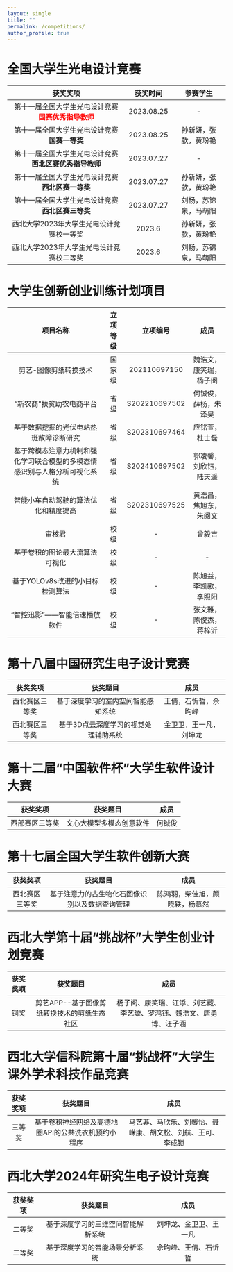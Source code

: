 ```yaml
---
layout: single
title: ""
permalink: /competitions/
author_profile: true
---
```


全国大学生光电设计竞赛
===

|获奖奖项|获奖时间|参赛学生|
|  :----:  |:----:  |:----:  |
| 第十一届全国大学生光电设计竞赛<font color="red">**国赛优秀指导教师**</font> | 2023.08.25| - |
| 第十一届全国大学生光电设计竞赛**国赛一等奖** | 2023.08.25| 孙新妍，张款，黄玢艳|
| 第十一届全国大学生光电设计竞赛**西北区赛优秀指导教师** | 2023.07.27 | - |
| 第十一届全国大学生光电设计竞赛**西北区赛一等奖**| 2023.07.27 | 孙新妍，张款，黄玢艳 |
| 第十一届全国大学生光电设计竞赛**西北区赛三等奖** |2023.07.27 |刘畅，苏锦泉，马萌阳|
|西北大学2023年大学生光电设计竞赛校一等奖|2023.6|孙新妍，张款，黄玢艳|
|西北大学2023年大学生光电设计竞赛校二等奖|2023.6|刘畅，苏锦泉，马萌阳|



大学生创新创业训练计划项目
===

|项目名称|立项等级|立项编号|成员|
|  :----:  |:----:  |:----:  |:----:  |
|剪艺-图像剪纸转换技术|国家级|202110697150|魏浩文，康笑瑞，杨子阅|
|“新农商"扶贫助农电商平台|省级|S202210697502|何铖俊，薛杨，朱泽昊|
|基于数据挖掘的光伏电站热斑故障诊断研究|省级|S202310697464|应铭萱，杜士磊|
|基于跨模态注意力机制和强化学习联合模型的多模态情感识别与人格分析可视化系统|省级|S202410697502|郭凌馨，刘欣钰，陆天遥|
|智能小车自动驾驶的算法优化和精度提高|省级|S202310697525|黄浩昌，焦旭东，朱阅文|
|审核君|校级|-|曾毅吉|
|基于卷积的图论最大流算法可视化|校级|-|-|
|基于YOLOv8s改进的小目标检测算法|校级|-|陈旭益，李凯歌，李照阳|
|“智控迅影”——智能倍速播放软件|校级|-|张文雅，陈俊杰，蒋梓沂|


第十八届中国研究生电子设计竞赛
===

|获奖奖项|获奖题目|成员|
|  :----:  |:----:  |:----:  |
|西北赛区三等奖|基于深度学习的室内空间智能感知系统|王倩，石忻哲，佘昀峰|
|西北赛区三等奖|基于3D点云深度学习的视觉处理辅助系统|金卫卫，王一凡，刘坤龙|


第十二届“中国软件杯”大学生软件设计大赛
===

|获奖奖项|获奖题目|成员|
|  :----:  |:----:  |:----:  |
|西部赛区三等奖|文心大模型多模态创意软件|何铖俊


第十七届全国大学生软件创新大赛
===

|获奖奖项|获奖题目|成员|
|  :----:  |:----:  |:----:  |
|西北赛区三等奖|基于注意力的古生物化石图像识别以及数据查询管理|陈鸿羽，柴佳旭，颜晓轶，杨慕然|


西北大学第十届“挑战杯”大学生创业计划竞赛
===

|获奖奖项|获奖题目|成员|
|  :----:  |:----:  |:----:  |
|铜奖|剪艺APP--基于图像剪纸转换技术的剪纸生态社区|杨子阅、康笑瑞、江添、刘艺藏、李艺璇、罗鸿钰、魏浩文、唐勇博、汪子涵|


西北大学信科院第十届“挑战杯”大学生课外学术科技作品竞赛
===

|获奖奖项|获奖题目|成员|
|  :----:  |:----:  |:----:  |
|三等奖|基于卷积神经网络及高德地圈API的公共洗衣机预约小程序|马艺菲、马欣乐、刘馨怡、聂嵘康、胡文松、刘航、王可、李成锁|

西北大学2024年研究生电子设计竞赛
===

|获奖奖项|获奖题目|成员|
|  :----:  |:----:  |:----:  |
|二等奖|基于深度学习的三维空问智能解析系统|刘坤龙、金卫卫、王一凡|
|二等奖|基于深度学习的智能场景分析系统|佘昀峰、王倩、石忻哲|


